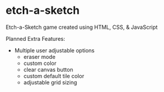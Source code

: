 # etch-a-sketch

Etch-a-Sketch game created using HTML, CSS, & JavaScript

Planned Extra Features:
- Multiple user adjustable options
  - eraser mode
  - custom color
  - clear canvas button
  - custom default tile color
  - adjustable grid sizing
